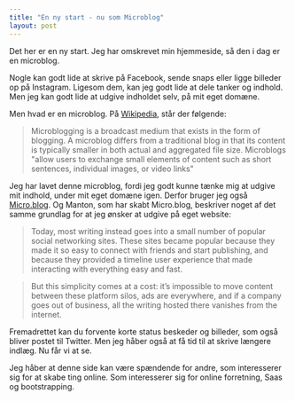 ```yaml
---
title: "En ny start - nu som Microblog"
layout: post
---
```

Det her er en ny start. Jeg har omskrevet min hjemmeside, så den i dag er en microblog.

Nogle kan godt lide at skrive på Facebook, sende snaps eller ligge billeder op på Instagram. Ligesom dem, kan jeg godt lide at dele tanker og indhold. Men jeg kan godt lide at udgive indholdet selv, på mit eget domæne.

Men hvad er en microblog. På [Wikipedia](https://en.wikipedia.org/wiki/Microblogging), står der følgende:

> Microblogging is a broadcast medium that exists in the form of blogging. A microblog differs from a traditional blog in that its content is typically smaller in both actual and aggregated file size. Microblogs "allow users to exchange small elements of content such as short sentences, individual images, or video links"

Jeg har lavet denne microblog, fordi jeg godt kunne tænke mig at udgive mit indhold, under mit eget domæne igen. Derfor bruger jeg også [Micro.blog](https://micro.blog). Og Manton, som har skabt Micro.blog, beskriver noget af det samme grundlag for at jeg ønsker at udgive på eget website:

> Today, most writing instead goes into a small number of popular social networking sites. These sites became popular because they made it so easy to connect with friends and start publishing, and because they provided a timeline user experience that made interacting with everything easy and fast.

> But this simplicity comes at a cost: it’s impossible to move content between these platform silos, ads are everywhere, and if a company goes out of business, all the writing hosted there vanishes from the internet.

Fremadrettet kan du forvente korte status beskeder og billeder, som også bliver postet til Twitter. Men jeg håber også at få tid til at skrive længere indlæg. Nu får vi at se.

Jeg håber at denne side kan være spændende for andre, som interesserer sig for at skabe ting online. Som interesserer sig for online forretning, Saas og bootstrapping.
